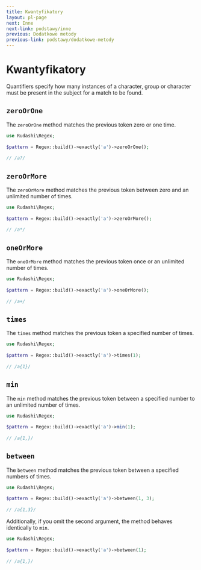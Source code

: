 ```yaml
---
title: Kwantyfikatory
layout: pl-page
next: Inne
next-link: podstawy/inne
previous: Dodatkowe metody
previous-link: podstawy/dodatkowe-metody
---
```


# Kwantyfikatory

Quantifiers specify how many instances of a character, group or character must be present in the subject for a match to be found.

## `zeroOrOne`

The `zeroOrOne` method matches the previous token zero or one time.

```php
use Rudashi\Regex;
 
$pattern = Regex::build()->exactly('a')->zeroOrOne();
 
// /a?/
```

## `zeroOrMore`

The `zeroOrMore` method matches the previous token between zero and an unlimited number of times.

```php
use Rudashi\Regex;
 
$pattern = Regex::build()->exactly('a')->zeroOrMore();
 
// /a*/
```

## `oneOrMore`

The `oneOrMore` method matches the previous token once or an unlimited number of times.

```php
use Rudashi\Regex;
 
$pattern = Regex::build()->exactly('a')->oneOrMore();
 
// /a+/
```

## `times`

The `times` method matches the previous token a specified number of times.

```php
use Rudashi\Regex;
 
$pattern = Regex::build()->exactly('a')->times(1);
 
// /a{1}/
```

## `min`

The `min` method matches the previous token between a specified number to an unlimited number of times.

```php
use Rudashi\Regex;
 
$pattern = Regex::build()->exactly('a')->min(1);
 
// /a{1,}/
```

## `between`

The `between` method matches the previous token between a specified numbers of times.

```php
use Rudashi\Regex;
 
$pattern = Regex::build()->exactly('a')->between(1, 3);
 
// /a{1,3}/
```

Additionally, if you omit the second argument, the method behaves identically to `min`.

```php
use Rudashi\Regex;
 
$pattern = Regex::build()->exactly('a')->between(1);
 
// /a{1,}/
```

